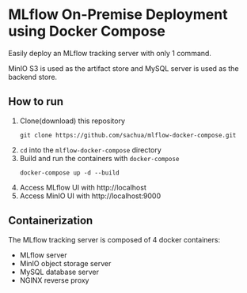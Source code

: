 # MLflow On-Premise Deployment using Docker Compose
Easily deploy an MLflow tracking server with only 1 command.

MinIO S3 is used as the artifact store and MySQL server is used as the backend store.

## How to run
1. Clone(download) this repository
    ```
    git clone https://github.com/sachua/mlflow-docker-compose.git
    ```
2. `cd` into the `mlflow-docker-compose` directory
3. Build and run the containers with `docker-compose`
    ```
    docker-compose up -d --build
    ```
4. Access MLflow UI with http://localhost
5. Access MinIO UI with http://localhost:9000

## Containerization
The MLflow tracking server is composed of 4 docker containers:

* MLflow server
* MinIO object storage server
* MySQL database server
* NGINX reverse proxy
